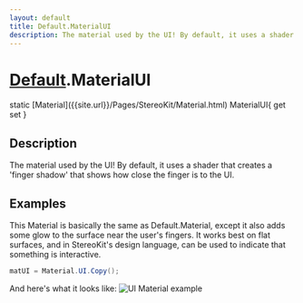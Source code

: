 ```yaml
---
layout: default
title: Default.MaterialUI
description: The material used by the UI! By default, it uses a shader that creates a 'finger shadow' that shows how close the finger is to the UI.
---
```

# [Default]({{site.url}}/Pages/StereoKit/Default.html).MaterialUI

<div class='signature' markdown='1'>
static [Material]({{site.url}}/Pages/StereoKit/Material.html) MaterialUI{ get set }
</div>

## Description
The material used by the UI! By default, it uses a shader
that creates a 'finger shadow' that shows how close the finger is
to the UI.


## Examples

This Material is basically the same as Default.Material, except it
also adds some glow to the surface near the user's fingers. It
works best on flat surfaces, and in StereoKit's design language,
can be used to indicate that something is interactive.
```csharp
matUI = Material.UI.Copy();
```
And here's what it looks like:
![UI Material example]({{site.screen_url}}/MaterialUI.jpg)

